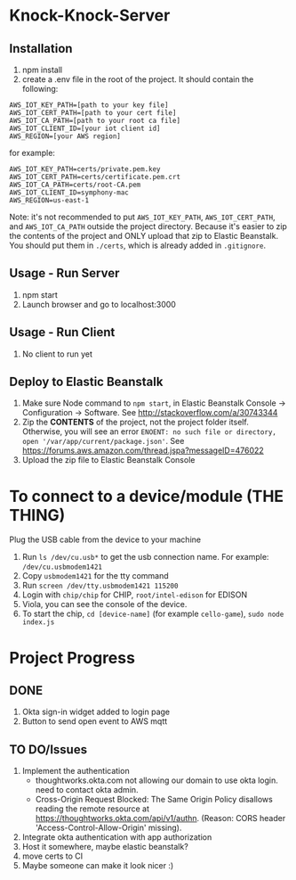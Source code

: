 # Knock-Knock-Server

## Installation

1. npm install
2. create a .env file in the root of the project. It should contain the following:

```
AWS_IOT_KEY_PATH=[path to your key file]
AWS_IOT_CERT_PATH=[path to your cert file]
AWS_IOT_CA_PATH=[path to your root ca file]
AWS_IOT_CLIENT_ID=[your iot client id]
AWS_REGION=[your AWS region]
```
for example:
```
AWS_IOT_KEY_PATH=certs/private.pem.key
AWS_IOT_CERT_PATH=certs/certificate.pem.crt
AWS_IOT_CA_PATH=certs/root-CA.pem
AWS_IOT_CLIENT_ID=symphony-mac
AWS_REGION=us-east-1
```

Note: it's not recommended to put `AWS_IOT_KEY_PATH`, `AWS_IOT_CERT_PATH`, and `AWS_IOT_CA_PATH` outside the project directory. Because it's easier to zip the contents of the project and ONLY upload that zip to Elastic Beanstalk. You should put them in `./certs`, which is already added in `.gitignore`.

## Usage - Run Server

1. npm start
2. Launch browser and go to localhost:3000

## Usage - Run Client
1. No client to run yet

## Deploy to Elastic Beanstalk

1. Make sure Node command to `npm start`, in Elastic Beanstalk Console -> Configuration -> Software. See http://stackoverflow.com/a/30743344
2. Zip the **CONTENTS** of the project, not the project folder itself. Otherwise, you will see an error `ENOENT: no such file or directory, open '/var/app/current/package.json'`. See https://forums.aws.amazon.com/thread.jspa?messageID=476022
3. Upload the zip file to Elastic Beanstalk Console

# To connect to a device/module (THE THING)
Plug the USB cable from the device to your machine

1. Run `ls /dev/cu.usb*` to get the usb connection name. For example: `/dev/cu.usbmodem1421`
2. Copy `usbmodem1421` for the tty command
3. Run `screen /dev/tty.usbmodem1421 115200`
4. Login with `chip/chip` for CHIP, `root/intel-edison` for EDISON
5. Viola, you can see the console of the device.
6. To start the chip, `cd [device-name]` (for example `cello-game`), `sudo node index.js`

# Project Progress
## DONE
1. Okta sign-in widget added to login page
2. Button to send open event to AWS mqtt


## TO DO/Issues
1. Implement the authentication
	* thoughtworks.okta.com not allowing our domain to use okta login. need to contact okta admin.
	* Cross-Origin Request Blocked: The Same Origin Policy disallows reading the remote resource at https://thoughtworks.okta.com/api/v1/authn. (Reason: CORS header 'Access-Control-Allow-Origin' missing).
2. Integrate okta authentication with app authorization
3. Host it somewhere, maybe elastic beanstalk?
4. move certs to CI
5. Maybe someone can make it look nicer :)
